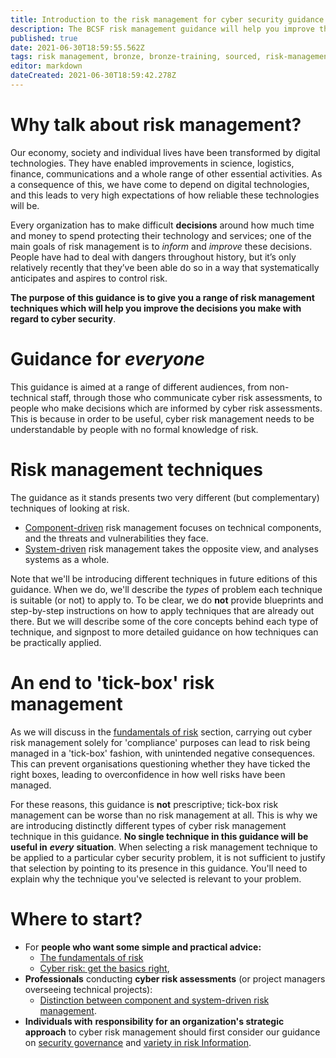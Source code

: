 ```yaml
---
title: Introduction to the risk management for cyber security guidance
description: The BCSF risk management guidance will help you improve the decisions you make with regard to cyber security
published: true
date: 2021-06-30T18:59:55.562Z
tags: risk management, bronze, bronze-training, sourced, risk-management-guidance
editor: markdown
dateCreated: 2021-06-30T18:59:42.278Z
---
```


# Why talk about risk management?

Our economy, society and individual lives have been transformed by digital technologies. They have enabled improvements in science, logistics, finance, communications and a whole range of other essential activities. As a consequence of this, we have come to depend on digital technologies, and this leads to very high expectations of how reliable these technologies will be.

Every organization has to make difficult **decisions** around how much time and money to spend protecting their technology and services; one of the main goals of risk management is to *inform* and *improve* these decisions. People have had to deal with dangers throughout history, but it’s only relatively recently that they’ve been able do so in a way that systematically anticipates and aspires to control risk.

**The purpose of this guidance is to give you a range of risk management techniques which will help you improve the decisions you make with regard to cyber security**.

# Guidance for *everyone*

This guidance is aimed at a range of different audiences, from non-technical staff, through those who communicate cyber risk assessments, to people who make decisions which are informed by cyber risk assessments. This is because in order to be useful, cyber risk management needs to be understandable by people with no formal knowledge of risk.

# Risk management techniques

The guidance as it stands presents two very different (but complementary) techniques of looking at risk.

-   [Component-driven](/bronze-training/background-topics/component-system-driven-approaches/understanding-component-driven-risk-management) risk management focuses on technical components, and the threats and vulnerabilities they face.
-   [System-driven](/bronze-training/background-topics/component-system-driven-approaches/understanding-system-driven-risk-management) risk management takes the opposite view, and analyses systems as a whole.

Note that we'll be introducing different techniques in future editions of this guidance. When we do, we'll describe the *types* of problem each technique is suitable (or not) to apply to. To be clear, we do **not** provide blueprints and step-by-step instructions on how to apply techniques that are already out there. But we will describe some of the core concepts behind each type of technique, and signpost to more detailed guidance on how techniques can be practically applied.

# An end to 'tick-box' risk management

As we will discuss in the [fundamentals of risk](/bronze-training/background-topics/risk-2-fundamentals) section, carrying out cyber risk management solely for 'compliance' purposes can lead to risk being managed in a 'tick-box' fashion, with unintended negative consequences. This can prevent organisations questioning whether they have ticked the right boxes, leading to overconfidence in how well risks have been managed.

For these reasons, this guidance is **not** prescriptive; tick-box risk management can be worse than no risk management at all. This is why we are introducing distinctly different types of cyber risk management technique in this guidance. **No single technique in this guidance will be useful in** ***every*** **situation**. When selecting a risk management technique to be applied to a particular cyber security problem, it is not sufficient to justify that selection by pointing to its presence in this guidance. You'll need to explain why the technique you've selected is relevant to your problem.

# Where to start?

-   For **people who want some simple and practical advice:**
    -   [The fundamentals of risk](/bronze-training/background-topics/risk-2-fundamentals)
    -   [Cyber risk: get the basics right](/bronze-training/background-topics/risk-3-principles),
-   **Professionals** conducting **cyber risk assessments** (or project managers overseeing technical projects):
    -   [Distinction between component and system-driven risk management](/bronze-training/background-topics/component-system-driven-approaches).
-   **Individuals with** **responsibility for an organization's strategic approach** to cyber risk management should first consider our guidance on [security governance](/bronze-training/background-topics/governance-2-comms) and [variety in risk Information](/bronze-training/background-topics/risk-4-riskinfo).